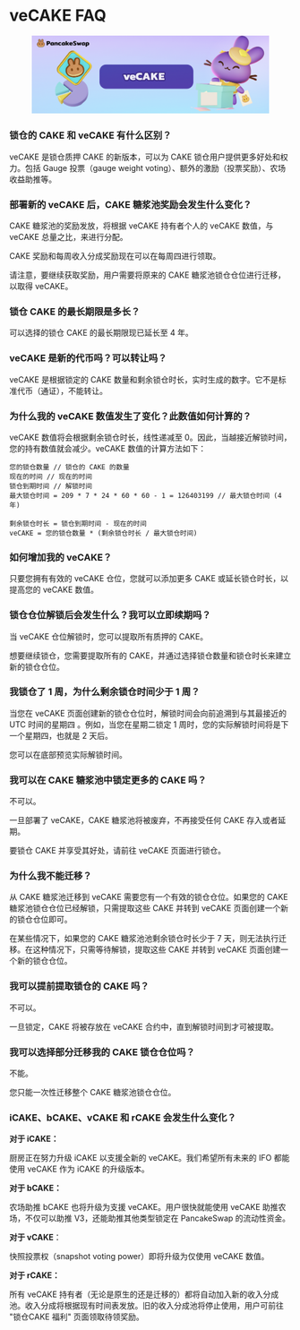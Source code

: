 # veCAKE FAQ

<figure><img src="../../.gitbook/assets/image (238).png" alt=""><figcaption></figcaption></figure>

### 锁仓的 CAKE 和 veCAKE 有什么区别？&#x20;

veCAKE 是锁仓质押 CAKE 的新版本，可以为 CAKE 锁仓用户提供更多好处和权力。包括 Gauge 投票（gauge weight voting）、额外的激励（投票奖励）、农场收益助推等。&#x20;

### 部署新的 veCAKE 后，CAKE 糖浆池奖励会发生什么变化？&#x20;

CAKE 糖浆池的奖励发放，将根据 veCAKE 持有者个人的 veCAKE 数值，与 veCAKE 总量之比，来进行分配。&#x20;

CAKE 奖励和每周收入分成奖励现在可以在每周四进行领取。&#x20;

请注意，要继续获取奖励，用户需要将原来的 CAKE 糖浆池锁仓仓位进行迁移，以取得 veCAKE。

### 锁仓 CAKE 的最长期限是多长？&#x20;

可以选择的锁仓 CAKE 的最长期限现已延长至 4 年。&#x20;

### veCAKE 是新的代币吗？可以转让吗？&#x20;

veCAKE 是根据锁定的 CAKE 数量和剩余锁仓时长，实时生成的数字。它不是标准代币（通证），不能转让。&#x20;

### 为什么我的 veCAKE 数值发生了变化？此数值如何计算的？&#x20;

veCAKE 数值将会根据剩余锁仓时长，线性递减至 0。因此，当越接近解锁时间，您的持有数值就会减少。veCAKE 数值的计算方法如下：

```
您的锁仓数量 // 锁仓的 CAKE 的数量
现在的时间 // 现在的时间
锁仓到期时间 // 解锁时间
最大锁仓时间 = 209 * 7 * 24 * 60 * 60 - 1 = 126403199 // 最大锁仓时间 (4 年)

剩余锁仓时长 = 锁仓到期时间 - 现在的时间
veCAKE = 您的锁仓数量 * (剩余锁仓时长 / 最大锁仓时间)
```

### 如何增加我的 veCAKE？&#x20;

只要您拥有有效的 veCAKE 仓位，您就可以添加更多 CAKE 或延长锁仓时长，以提高您的 veCAKE 数值。&#x20;

### 锁仓仓位解锁后会发生什么？我可以立即续期吗？&#x20;

当 veCAKE 仓位解锁时，您可以提取所有质押的 CAKE。&#x20;

想要继续锁仓，您需要提取所有的 CAKE，并通过选择锁仓数量和锁仓时长来建立新的锁仓仓位。&#x20;

### 我锁仓了 1 周，为什么剩余锁仓时间少于 1 周？&#x20;

当您在 veCAKE 页面创建新的锁仓仓位时，解锁时间会向前追溯到与其最接近的 UTC 时间的星期四 。例如，当您在星期二锁定 1 周时，您的实际解锁时间将是下一个星期四，也就是 2 天后。&#x20;

您可以在底部预览实际解锁时间。

### 我可以在 CAKE 糖浆池中锁定更多的 CAKE 吗？&#x20;

不可以。&#x20;

一旦部署了 veCAKE，CAKE 糖浆池将被废弃，不再接受任何 CAKE 存入或者延期。&#x20;

要锁仓 CAKE 并享受其好处，请前往 veCAKE 页面进行锁仓。&#x20;

### 为什么我不能迁移？&#x20;

从 CAKE 糖浆池迁移到 veCAKE 需要您有一个有效的锁仓仓位。如果您的 CAKE 糖浆池锁仓仓位已经解锁，只需提取这些 CAKE 并转到 veCAKE 页面创建一个新的锁仓仓位即可。&#x20;

在某些情况下，如果您的 CAKE 糖浆池池剩余锁仓时长少于 7 天，则无法执行迁移。在这种情况下，只需等待解锁，提取这些 CAKE 并转到 veCAKE 页面创建一个新的锁仓仓位。

### 我可以提前提取锁仓的 CAKE 吗？

&#x20;不可以。&#x20;

一旦锁定，CAKE 将被存放在 veCAKE 合约中，直到解锁时间到才可被提取。&#x20;

### 我可以选择部分迁移我的 CAKE 锁仓仓位吗？&#x20;

不能。&#x20;

您只能一次性迁移整个 CAKE 糖浆池锁仓仓位。

### iCAKE、bCAKE、vCAKE 和 rCAKE 会发生什么变化？

**对于 iCAKE：**&#x20;

厨房正在努力升级 iCAKE 以支援全新的 veCAKE。我们希望所有未来的 IFO 都能使用 veCAKE 作为 iCAKE 的升级版本。

**对于 bCAKE：**&#x20;

农场助推 bCAKE 也将升级为支援 veCAKE。用户很快就能使用 veCAKE 助推农场，不仅可以助推 V3，还能助推其他类型锁定在 PancakeSwap 的流动性资金。&#x20;

**对于 vCAKE**：

快照投票权（snapshot voting power）即将升级为仅使用 veCAKE 数值。&#x20;

**对于 rCAKE：**&#x20;

所有 veCAKE 持有者（无论是原生的还是迁移的）都将自动加入新的收入分成池。收入分成将根据现有时间表发放。旧的收入分成池将停止使用，用户可前往 "锁仓CAKE 福利" 页面领取待领奖励。

